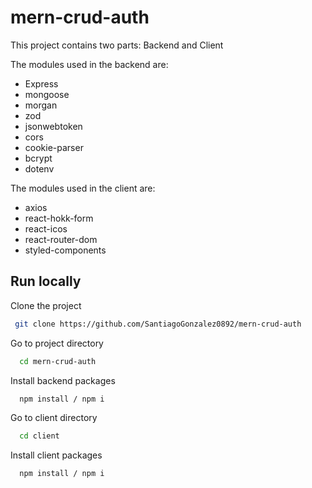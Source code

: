 # mern-crud-auth

This project contains two parts: Backend and Client

The modules used in the backend are:

- Express
- mongoose
- morgan
- zod
- jsonwebtoken
- cors
- cookie-parser
- bcrypt
- dotenv

The modules used in the client are:

- axios
- react-hokk-form
- react-icos
- react-router-dom
- styled-components

## Run locally

Clone the project

``` bash
 git clone https://github.com/SantiagoGonzalez0892/mern-crud-auth
```

Go to project directory

```bash
  cd mern-crud-auth
```

Install backend packages

```bash
  npm install / npm i
```
Go to client directory

```bash
  cd client
```

Install client packages

```bash
  npm install / npm i
```
